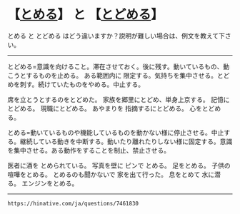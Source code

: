 # 【[とめる](とめる（止める／留める／停める）)】 と 【[とどめる](とどめる（止める／留める／停める）)】 

とめる と とどめる はどう違いますか？説明が難しい場合は、例文を教えて下さい。

---

とどめる=意識を向けること。滞在させておく。後に残す。動いているもの、動こうとするものを止める。
ある範囲内に 限定する。気持ちを集中させる。とどめを刺す。続けていたものをやめる。中止する。

席を立とうとするのをとどめた。
家族を郷里にとどめ、単身上京する。
記憶にとどめる。
現職にとどめる。
あやまりを 指摘するにとどめる。
心をとどめる。

とめる=動いているものや機能しているものを動かない様に停止させる。中止する。継続している動きを中断する。動いたり離れたりしない様に固定する。意識を集中させる。ある動作をすることを制止、禁止させる。


医者に酒を とめられている。
写真を壁に ピンで とめる。
足をとめる。
子供の喧嘩をとめる。
とめるのも聞かないで 家を出て行った。
息をとめて 水に潜る。
エンジンをとめる。

---
`https://hinative.com/ja/questions/7461830`